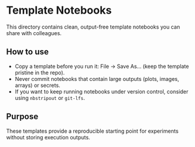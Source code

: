 Template Notebooks
==================

This directory contains clean, output-free template notebooks you can share with colleagues.

How to use
----------
- Copy a template before you run it: File → Save As... (keep the template pristine in the repo).
- Never commit notebooks that contain large outputs (plots, images, arrays) or secrets.
- If you want to keep running notebooks under version control, consider using `nbstripout` or `git-lfs`.

Purpose
-------
These templates provide a reproducible starting point for experiments without storing execution outputs.
